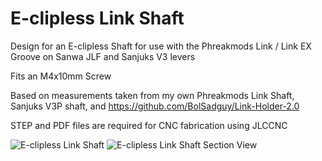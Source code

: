 # E-clipless Link Shaft
Design for an E-clipless Shaft for use with the Phreakmods Link / Link EX Groove on Sanwa JLF and Sanjuks V3 levers

Fits an M4x10mm Screw

Based on measurements taken from my own Phreakmods Link Shaft, Sanjuks V3P shaft, and https://github.com/BolSadguy/Link-Holder-2.0


STEP and PDF files are required for CNC fabrication using JLCCNC

![E-clipless Link Shaft](https://github.com/user-attachments/assets/3b044a25-24d7-4716-883c-313f829708f7) ![E-clipless Link Shaft Section View](https://github.com/user-attachments/assets/3660b756-bcb0-453a-bde9-1fe41d9890b8)
